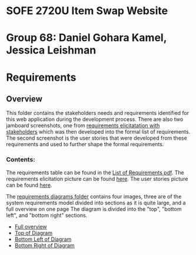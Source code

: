 # SOFE 2720U Item Swap Website
# Group 68: Daniel Gohara Kamel, Jessica Leishman
# Requirements 
## Overview
This folder contains the stakeholders needs and requirements identified for this web application during the development process.
There are also two jamboard screenshots, one from [requirements elicitatation with stakeholders](linkhere) which was then developed into the formal list of requirements. The second screenshot is the user stories that were developed from these requirements and used to further shape the formal requirements.

### Contents:
The requirements table can be found in the [List of Requirements pdf](linkhere).
The requirements elicitation picture can be found [here](linkhere).
The user stories picture can be found [here](linkhere).

The [requirements diagrams folder](linkhere) contains four images, three are of the system requirements model divided into sections as it is quite large, and a full overview on one page The diagram is divided into the "top", "bottom left", and "bottom right" sections.
- [Full overview](linkhere)
- [Top of Diagram](linkhere)
- [Bottom Left of Diagram](linkhere)
- [Bottom Right of Diagram](linkhere)

